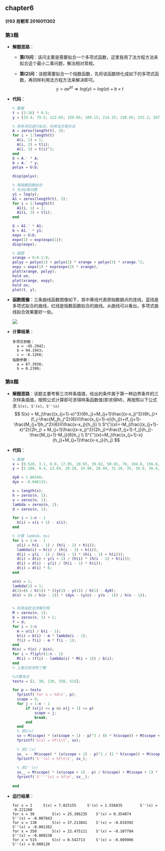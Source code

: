## chapter6

#### 计63 肖朝军 2016011302



### 第3题

* **解题思路**：

  * **第(1)问**：该问主要是需要拟合一个多项式函数，这里我用了法方程方法来拟合这个最小二乘问题，解法相对常规。

  * **第(2)问**：该题需要拟合一个指数函数，先将该函数转化成如下的多项式函数，再同样利用法方程方法来解决即可。
    $$
    y = a e^{bt} \Rightarrow log(y) = log(a) + b \times t
    $$

* **代码**：

  ```matlab
  % 数据
  t = (2:16) * 0.5;
  y = [33.4; 79.5; 122.65; 159.05; 189.15; 214.15; 238.65; 252.2; 267.55; 280.50; 296.65; 301.65; 310.40; 318.15; 325.15];
  
  % 用多项式进行拟合，利用法方程方法
  A = zeros(length(t), 3);
  for i = 1:length(t)
  	A(i, 1) = 1;
  	A(i, 2) = t(i);
  	A(i, 3) = t(i)^2;
  end
  G = A.' * A;
  b = A.' * y;
  polyx = G\b;
  
  disp(polyx);
  
  % 用指数函数拟合
  % 先对y取对数
  y1 = log(y);
  A1 = zeros(length(t), 2);
  for i = 1:length(t)
  	A1(i, 1) = 1;
  	A1(i, 2) = t(i);
  end
  
  G = A1.' * A1;
  b = A1.' * y1;
  expx = G\b;
  expx(1) = exp(expx(1));
  disp(expx);
  
  % 画图
  xrange = 0:0.1:9;
  polyy = polyx(1) + polyx(2) * xrange + polyx(3) * xrange.^2;
  expy = expx(1) * exp(expx(2) * xrange);
  plot(xrange, polyy);
  hold on;
  plot(xrange, expy);
  hold on;
  plot(t, y);
  ```

* **函数图像**：三条曲线函数图像如下，其中黄线代表原始数据点的连线，蓝线是多项式拟合的曲线，红线是指数函数拟合的曲线。从曲线可以看出，多项式曲线拟合效果要好一些。

  ![](D:\learn\大三下\数值分析\hw\NumericalAnalysis\chapter6\3\gg.png)

* **计算结果**：

  ```
  多项式参数：
  	a = -45.2942;
  	b = 94.1943;
  	c = -6.1268;
  指数参数：
  	a = 67.3938;
  	b = 0.2390;
  ```



### 第8题

* **解题思路**：该题主要考察三次样条插值，给出的条件属于第一种边界条件的三次样条插值，按照公式计算即可求得样条函数值(即求得M)，再按照以下公式求 `S(x)`、`S'(x)`、`S''(x)`
  $$
  S(x) = M_j\frac{(x_{j+1}-x)^3}{6h_j}+M_{j+1}\frac{(x-x_j)^3}{6h_j}+(f_j-\frac{M_jh_j^2}{6})(\frac{x_{j+1}-x}{h_j})+(f_{j+1}-\frac{M_{j+1}h_j^2}{6})(\frac{x-x_j}{h_j})
  \\
  S^{'}(x)=-M_j\frac{(x_{j+1}-x)^2}{2h_j} + M_{j+1}\frac{(x-x_j)^2}{2h_j}+\frac{f_{j+1}-f_j}{h_j}-\frac{M_{j+1}-M_j}{6}h_j
  \\
  S^{''}(x)=M_j\frac{x_{j+1}-x}{h_j}+M_{j+1}\frac{x-x_j}{h_j}
  $$
  

* **代码**：

  ```matlab
  % 数据
  x = [0.520, 3.1, 8.0, 17.95, 28.65, 39.62, 50.65, 78, 104.6, 156.6, 208.6, 260.7, 312.50, 364.4, 416.3, 468, 494, 507,520].';
  y = [5.288, 9.4, 13.84, 20.20, 24.90, 28.44, 31.10, 35, 36.9, 36.6, 34.6, 31.0, 26.34, 20.9, 14.8, 7.8, 3.7, 1.5, 0.2].';
  
  dy0 = 1.86548;
  dyn = -0.046115;
  
  n = length(x);
  h = zeros(n, 1);
  u = zeros(n, 1);
  lambda = zeros(n, 1);
  d = zeros(n, 1);
  
  for i = 1:n - 1
  	h(i) = x(i + 1) - x(i);
  end
  
  % 计算 lambda、mui
  for i = 2:n - 1
  	u(i) = h(i - 1) / (h(i - 1) + h(i));
  	lambda(i) = h(i) / (h(i - 1) + h(i));
  	d(i) = y(i - 1) / (h(i - 1) * (h(i - 1) + h(i)));
  	d(i) = d(i) + y(i + 1) / (h(i) * (h(i - 1) + h(i)));
  	d(i) = d(i) - y(i) / (h(i - 1) * h(i));
  	d(i) = d(i) * 6;
  end
  
  u(n) = 1;
  lambda(1) = 1;
  d(1)=(6 / h(1)) * ((y(2) - y(1)) / h(1) - dy0);
  d(n) = (6 / h(n - 1)) * (dyn - (y(n) - y(n - 1)) / h(n - 1));
  
  
  % 利用追赶法求解方程
  M = zeros(n, 1);
  b = zeros(n, 1) + 2;
  f = d;
  for i = 2:n
  	m = u(i) / b(i - 1);
  	b(i) = b(i) - m * lambda(i - 1);
  	f(i) = f(i) - m * f(i - 1);
  end
  M(n) = f(n) / b(n);
  for i = fliplr(1:n - 1)
  	M(i) = (f(i) - lambda(i) * M(i + 1)) / b(i);
  end
  % 上面已经求到了解
  
  %计算改点
  testx = [2, 30, 130, 350, 515];
  
  for p = testx
  	fprintf('for x = %d\t', p);
  	scope = 0;
  	for j = 1:n - 1
  		if (x(j) <= p && x(j + 1) >= p)
  			scope = j;
  			break;
  		end
  	end
  	% 求S(x)
  	sx = M(scope) * (x(scope + 1) - p)^3 / (6 * h(scope)) + M(scope + 1) * (p - x(scope))^3 / (6 * h(scope)) + (y(scope) - M(scope) * h(scope)^2 / 6) * (x(scope + 1) - p) / h(scope) + (y(scope + 1) - M(scope + 1) * h(j)^2 / 6) * (p - x(scope)) / h(scope);
  	fprintf('S(x) = %f\t\t', sx);
  	
  	% 求S'(x)
  	sx_ = - M(scope) * (x(scope + 1) - p)^2 / (2 * h(scope)) + M(scope + 1) * (p - x(scope))^2 / (2 * h(scope)) + (y(scope + 1) - y(scope)) / h(scope) - (M(scope + 1) - M(scope)) * h(scope) / 6;
  	fprintf('S''(x) = %f\t\t', sx_);
  	
  	% 求S''(x)
  	sx__ = M(scope) * (x(scope + 1) - p) / h(scope) + M(scope + 1) * (p - x(scope)) / h(scope);
  	fprintf('S''''(x) = %f\n', sx__);
  	
  end
  
  ```

* **运行结果**：

  ```
  for x = 2		S(x) = 7.825155		S'(x) = 1.556835		S''(x) = -0.221260
  for x = 30		S(x) = 25.386235	S'(x) = 0.354874		S''(x) = -0.007843
  for x = 130		S(x) = 37.213841	S'(x) = -0.010392		S''(x) = -0.001382
  for x = 350		S(x) = 22.475111	S'(x) = -0.107784		S''(x) = -0.000230
  for x = 515		S(x) = 0.542713		S'(x) = -0.089906		S''(x) = 0.008120
  ```

  

